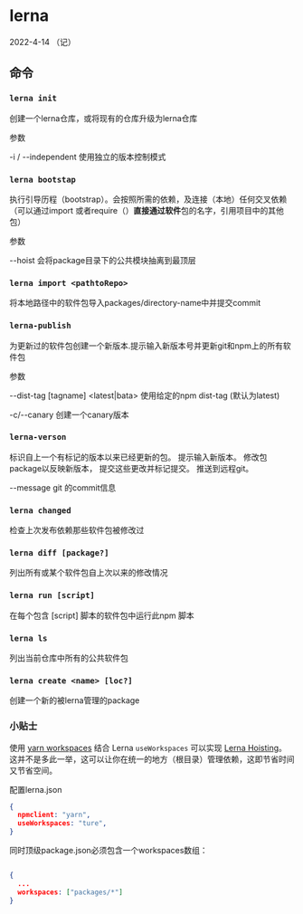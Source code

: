 # lerna              

2022-4-14 （记）

## 命令

### `lerna init`

创建一个lerna仓库，或将现有的仓库升级为lerna仓库

参数

-i / --independent 使用独立的版本控制模式

### `lerna bootstap`

执行引导历程（bootstrap）。会按照所需的依赖，及连接（本地）任何交叉依赖（可以通过import 或者require（）**直接通过软件**包的名字，引用项目中的其他包）

参数

--hoist 会将package目录下的公共模块抽离到最顶层

### `lerna import <pathtoRepo>`

将本地路径<pathtorepo>中的软件包导入packages/directory-name中并提交commit

### `lerna-publish`

为更新过的软件包创建一个新版本.提示输入新版本号并更新git和npm上的所有软件包

参数

--dist-tag [tagname] <latest|bata>  使用给定的npm dist-tag (默认为latest)

-c/--canary  创建一个canary版本

### `lerna-verson`

 标识自上一个有标记的版本以来已经更新的包。 提示输入新版本。 修改包package以反映新版本， 提交这些更改并标记提交。 推送到远程git。

--message <msg>  git 的commit信息

### `lerna changed`

检查上次发布依赖那些软件包被修改过

### `lerna diff [package?]`

列出所有或某个软件包自上次以来的修改情况

### `lerna run [script]`

在每个包含 [script] 脚本的软件包中运行此npm 脚本

### `lerna ls`

列出当前仓库中所有的公共软件包

### `lerna create <name> [loc?]`

创建一个新的被lerna管理的package

### 小贴士

使用 [yarn workspaces](https://link.juejin.cn/?target=https%3A%2F%2Fyarnpkg.com%2Flang%2Fzh-Hans%2Fdocs%2Fworkspaces%2F) 结合 Lerna `useWorkspaces` 可以实现 [Lerna Hoisting](https://link.juejin.cn/?target=https%3A%2F%2Fgithub.com%2Flerna%2Flerna%2Fblob%2Fmain%2Fdoc%2Fhoist.md)。这并不是多此一举，这可以让你在统一的地方（根目录）管理依赖，这即节省时间又节省空间。

配置lerna.json

```json
{
  npmclient: "yarn",
  useWorkspaces: "ture",
}
```

同时顶级package.json必须包含一个workspaces数组：

```json

{
  ...
  workspaces: ["packages/*"]
}
```


